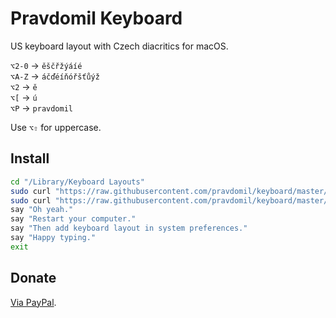 # Pravdomil Keyboard

US keyboard layout with Czech diacritics for macOS.

`⌥2‑0` → `ěščřžýáíé`  
`⌥A-Z` → `áčďéíňóřšťůýž`  
`⌥2` → `ě`  
`⌥[` → `ú`  
`⌥P` → `pravdomil`

Use `⌥⇧` for uppercase.

## Install

```sh
cd "/Library/Keyboard Layouts"
sudo curl "https://raw.githubusercontent.com/pravdomil/keyboard/master/Pravdomil.keylayout" -O
sudo curl "https://raw.githubusercontent.com/pravdomil/keyboard/master/Pravdomil ěščřžýáíé.keylayout" -O
say "Oh yeah."
say "Restart your computer."
say "Then add keyboard layout in system preferences."
say "Happy typing."
exit
```

## Donate

[Via PayPal](https://www.paypal.com/cgi-bin/webscr?cmd=_s-xclick&hosted_button_id=BCL2X3AFQBAP2&item_name=Pravdomil%20Keyboard%20beer).
